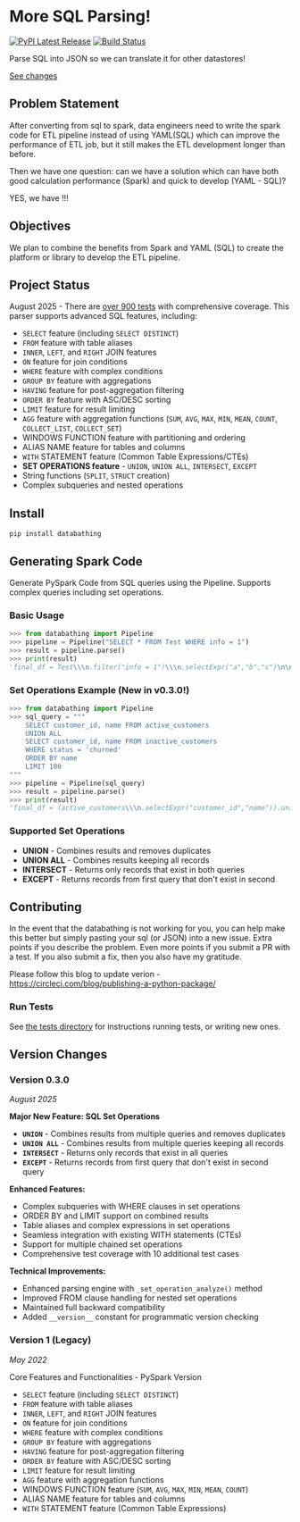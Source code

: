 # More SQL Parsing!

[![PyPI Latest Release](https://img.shields.io/pypi/v/databathing.svg)](https://pypi.org/project/databathing/)
[![Build Status](https://circleci.com/gh/jason-jz-zhu/databathing/tree/main.svg?style=svg)](https://app.circleci.com/pipelines/github/jason-jz-zhu/databathing)


Parse SQL into JSON so we can translate it for other datastores!

[See changes](https://github.com/jason-jz-zhu/databathing#version-changes)


## Problem Statement

After converting from sql to spark, data engineers need to write the spark code for ETL pipeline instead of using YAML(SQL) which can improve the performance of ETL job, but it still makes the ETL development longer than before. 

Then we have one question: can we have a solution which can have both good calculation performance (Spark) and quick to develop (YAML - SQL)?

YES, we have !!!

## Objectives

We plan to combine the benefits from Spark and YAML (SQL) to create the platform or library to develop the ETL pipeline. 


## Project Status

August 2025 - There are [over 900 tests](https://app.circleci.com/pipelines/github/jason-jz-zhu/databathing) with comprehensive coverage. This parser supports advanced SQL features, including:
* `SELECT` feature (including `SELECT DISTINCT`)
* `FROM` feature with table aliases
* `INNER`, `LEFT`, and `RIGHT` JOIN features
* `ON` feature for join conditions
* `WHERE` feature with complex conditions
* `GROUP BY` feature with aggregations
* `HAVING` feature for post-aggregation filtering
* `ORDER BY` feature with ASC/DESC sorting
* `LIMIT` feature for result limiting
* `AGG` feature with aggregation functions (`SUM`, `AVG`, `MAX`, `MIN`, `MEAN`, `COUNT`, `COLLECT_LIST`, `COLLECT_SET`)
* WINDOWS FUNCTION feature with partitioning and ordering
* ALIAS NAME feature for tables and columns
* `WITH` STATEMENT feature (Common Table Expressions/CTEs)
* **SET OPERATIONS feature** - `UNION`, `UNION ALL`, `INTERSECT`, `EXCEPT`
* String functions (`SPLIT`, `STRUCT` creation)
* Complex subqueries and nested operations

## Install

    pip install databathing


## Generating Spark Code

Generate PySpark Code from SQL queries using the Pipeline. Supports complex queries including set operations.

### Basic Usage
```python
>>> from databathing import Pipeline
>>> pipeline = Pipeline("SELECT * FROM Test WHERE info = 1")
>>> result = pipeline.parse()
>>> print(result)
'final_df = Test\\\n.filter("info = 1")\\\n.selectExpr("a","b","c")\n\n'
```

### Set Operations Example (New in v0.3.0!)
```python
>>> from databathing import Pipeline
>>> sql_query = """
    SELECT customer_id, name FROM active_customers
    UNION ALL
    SELECT customer_id, name FROM inactive_customers
    WHERE status = 'churned'
    ORDER BY name
    LIMIT 100
"""
>>> pipeline = Pipeline(sql_query)
>>> result = pipeline.parse()
>>> print(result)
'final_df = (active_customers\\\n.selectExpr("customer_id","name")).union((inactive_customers\\\n.filter("status = \'churned\'")\\\n.selectExpr("customer_id","name")))\n.orderBy(col("name").asc())\n.limit(100)\n\n'
```

### Supported Set Operations
- **UNION** - Combines results and removes duplicates
- **UNION ALL** - Combines results keeping all records  
- **INTERSECT** - Returns only records that exist in both queries
- **EXCEPT** - Returns records from first query that don't exist in second

## Contributing

In the event that the databathing is not working for you, you can help make this better but simply pasting your sql (or JSON) into a new issue. Extra points if you describe the problem. Even more points if you submit a PR with a test. If you also submit a fix, then you also have my gratitude. 

Please follow this blog to update verion - https://circleci.com/blog/publishing-a-python-package/


### Run Tests

See [the tests directory](https://github.com/jason-jz-zhu/databathing/tree/develop/tests) for instructions running tests, or writing new ones.

## Version Changes

### Version 0.3.0

*August 2025*

**Major New Feature: SQL Set Operations**
* **`UNION`** - Combines results from multiple queries and removes duplicates
* **`UNION ALL`** - Combines results from multiple queries keeping all records
* **`INTERSECT`** - Returns only records that exist in all queries
* **`EXCEPT`** - Returns records from first query that don't exist in second query

**Enhanced Features:**
* Complex subqueries with WHERE clauses in set operations
* ORDER BY and LIMIT support on combined results
* Table aliases and complex expressions in set operations
* Seamless integration with existing WITH statements (CTEs)
* Support for multiple chained set operations
* Comprehensive test coverage with 10 additional test cases

**Technical Improvements:**
* Enhanced parsing engine with `_set_operation_analyze()` method
* Improved FROM clause handling for nested set operations
* Maintained full backward compatibility
* Added `__version__` constant for programmatic version checking

### Version 1 (Legacy)

*May 2022*

Core Features and Functionalities - PySpark Version
* `SELECT` feature (including `SELECT DISTINCT`)
* `FROM` feature with table aliases
* `INNER`, `LEFT`, and `RIGHT` JOIN features
* `ON` feature for join conditions
* `WHERE` feature with complex conditions
* `GROUP BY` feature with aggregations
* `HAVING` feature for post-aggregation filtering
* `ORDER BY` feature with ASC/DESC sorting
* `LIMIT` feature for result limiting
* `AGG` feature with aggregation functions
* WINDOWS FUNCTION feature (`SUM`, `AVG`, `MAX`, `MIN`, `MEAN`, `COUNT`)
* ALIAS NAME feature for tables and columns
* `WITH` STATEMENT feature (Common Table Expressions)





